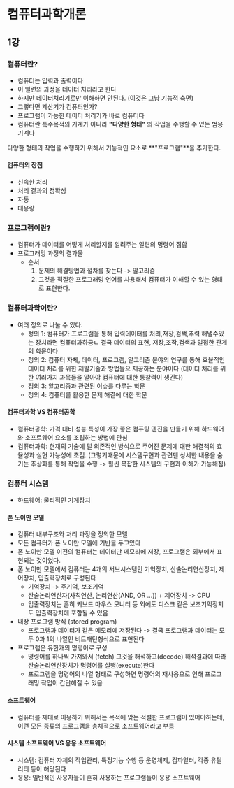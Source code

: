 # 컴퓨터과학개론
## 1강
### 컴퓨터란?

- 컴퓨터는 입력과 출력이다
- 이 일련의 과정을 데이터 처리라고 한다
- 하지만 데이터처리기로만 이해하면 안된다. (이것은 그냥 기능적 측면)
- 그렇다면 계산기가 컴퓨터인가?
- 프로그램이 가능한 데이터 처리기가 바로 컴퓨터다
- 컴퓨터란 특수목적의 기계가 아니라 **"다양한 형태"** 의 작업을 수행할 수 있는 범용 기계다

다양한 형태의 작업을 수행하기 위해서 기능적인 요소로 **"프로그램"**을 추가한다.

#### 컴퓨터의 장점

- 신속한 처리
- 처리 결과의 정확성
- 자동
- 대용량

### 프로그램이란?

- 컴퓨터가 데이터를 어떻게 처리할지를 알려주는 일련의 멍령어 집합
- 프로그래밍 과정의 결과물
  - 순서 
     1. 문제의 해결방법과 절차를 찾는다 -> 알고리즘
     2. 그것을 적절한 프로그래밍 언어를 사용해서 컴퓨터가 이해할 수 있는 형태로 표현한다.

### 컴퓨터과학이란?

- 여러 정의로 나눌 수 있다.
  - 정의 1: 컴퓨터가 프로그램을 통해 입력데이터를 처리,저장,검색,추력 해낼수있는 장치라면 컴퓨터과하긍ㄴ 결국 데이터의 표현, 저장,조작,검색과 밀접한 관계의 학문이다
  - 정의 2: 컴퓨터 자체, 데이터, 프로그램, 알고리즘 분야의 연구를 통해 효율적인 데이터 처리를 위한 제발기술과 방법들으 제공하는 분야이다 (데이터 처리를 위한 여러가지 과목들을 알아야 컴퓨터에 대한 통찰력이 생긴다)
  - 정의 3: 알고리즘과 관련된 이슈를 다루는 학문
  - 정의 4: 컴퓨터를 활용한 문제 해결에 대한 학문

#### 컴퓨터과학 VS 컴퓨터공학

- 컴퓨터공학: 가격 대비 성능 특성이 가장 좋은 컴퓨팅 엔진을 만들기 위해 하드웨어와 소프트웨어 요소를 조립하는 방법에 관심
- 컴퓨터과학: 현재의 기술에 덜 의존적인 방식으로 주어진 문제에 대한 해결책의 효율성과 실현 가능성에 초점. (그렇기때문에 시스템구현과 관련덴 상세한 내용을 숨기는 추상화를 통해 작업을 수행 -> 훨씬 복잡한 시스템의 구현과 이해가 가능해짐)

### 컴퓨터 시스템

- 하드웨어: 물리적인 기계장치

#### 폰 노이만 모델

- 컴퓨터 내부구조와 처리 과정을 정의한 모델
- 모든 컴퓨터가 폰 노이만 모델에 기반을 두고있다
- 폰 노이만 모델 이전의 컴퓨터는 데이터만 메모리에 저장, 프로그램은 외부에서 표현되는 것이었다.
- 폰 노이만 모델에서 컴퓨터는 4개의 서브시스템인 기억장치, 산술논리연산장치, 제어장치, 입출력장치로 구성된다
  - 기억장치 -> 주기억, 보조기억
  - 산술논리연산자(사칙연산, 논리연산(AND, OR ...)) + 제어장치 -> CPU
  - 입출력장치는 흔히 키보드 마우스 모니터 등 외에도 디스크 같은 보조기억장치도 입출력장치에 포함될 수 있음
- 내장 프로그램 방식 (stored program)
  - 프로그램과 데이터가 같은 메모리에 저장된다 -> 결국 프로그램과 데이터는 모두 0과 1의 나열인 비트패턴형식으로 표현된다
- 프로그램은 유한개의 명령어로 구성
  - 명령어를 하나씩 가져와서 (fetch) 그것을 해석하고(decode) 해석결과에 따라 산술논리연산장치가 명령어를 실행(execute)한다
  - 프로그램을 명령어의 나열 형태로 구성하면 명령어의 재사용으로 인해 프로그래밍 작업이 간단해질 수 있음

#### 소프트웨어

- 컴퓨터를 제대로 이용하기 위해서는 목적에 맞는 적절한 프로그램이 있어야하는데, 이런 모든 종류의 프로그램을 총체적으로 소프트웨어라고 부름

#### 시스템 소프트웨어 VS 응용 소프트웨어

- 시스템: 컴퓨터 자체의 작업관리, 특정기능 수행 등 운영체제, 컴파일러, 각종 유틸리티 등이 해당된다
- 응용: 일반적인 사용자들이 흔히 사용하는 프로그램들이 응용 소프트웨어
